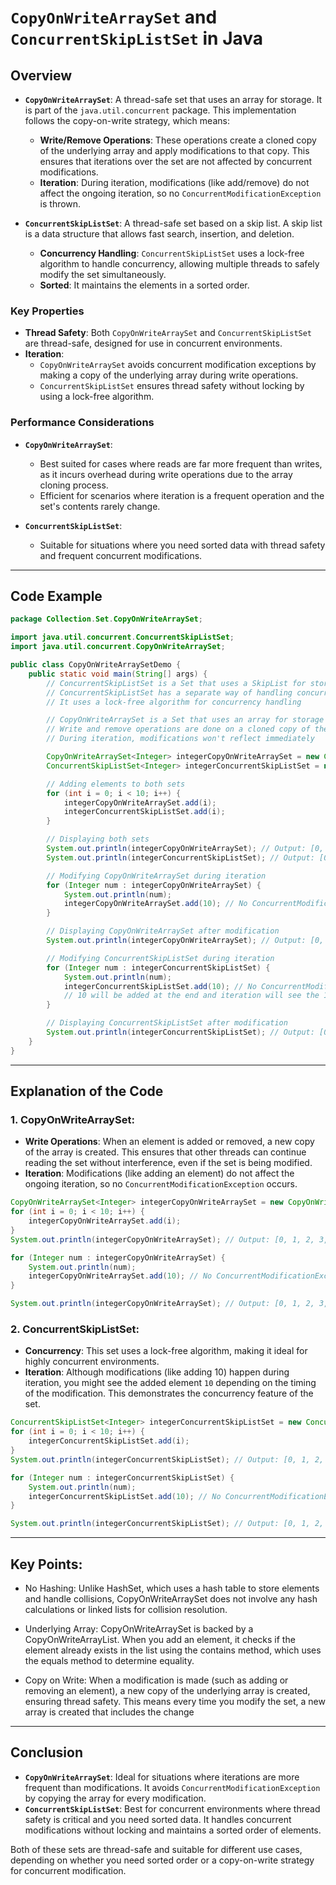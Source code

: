 # `CopyOnWriteArraySet` and `ConcurrentSkipListSet` in Java

## Overview

- **`CopyOnWriteArraySet`**: A thread-safe set that uses an array for storage. It is part of the `java.util.concurrent` package. This implementation follows the copy-on-write strategy, which means:
  - **Write/Remove Operations**: These operations create a cloned copy of the underlying array and apply modifications to that copy. This ensures that iterations over the set are not affected by concurrent modifications.
  - **Iteration**: During iteration, modifications (like add/remove) do not affect the ongoing iteration, so no `ConcurrentModificationException` is thrown.
  
- **`ConcurrentSkipListSet`**: A thread-safe set based on a skip list. A skip list is a data structure that allows fast search, insertion, and deletion. 
  - **Concurrency Handling**: `ConcurrentSkipListSet` uses a lock-free algorithm to handle concurrency, allowing multiple threads to safely modify the set simultaneously.
  - **Sorted**: It maintains the elements in a sorted order.

### Key Properties

- **Thread Safety**: Both `CopyOnWriteArraySet` and `ConcurrentSkipListSet` are thread-safe, designed for use in concurrent environments.
- **Iteration**: 
  - `CopyOnWriteArraySet` avoids concurrent modification exceptions by making a copy of the underlying array during write operations.
  - `ConcurrentSkipListSet` ensures thread safety without locking by using a lock-free algorithm.
  
### Performance Considerations

- **`CopyOnWriteArraySet`**:
  - Best suited for cases where reads are far more frequent than writes, as it incurs overhead during write operations due to the array cloning process.
  - Efficient for scenarios where iteration is a frequent operation and the set's contents rarely change.
  
- **`ConcurrentSkipListSet`**:
  - Suitable for situations where you need sorted data with thread safety and frequent concurrent modifications.

---

## Code Example

```java
package Collection.Set.CopyOnWriteArraySet;

import java.util.concurrent.ConcurrentSkipListSet;
import java.util.concurrent.CopyOnWriteArraySet;

public class CopyOnWriteArraySetDemo {
    public static void main(String[] args) {
        // ConcurrentSkipListSet is a Set that uses a SkipList for storage
        // ConcurrentSkipListSet has a separate way of handling concurrency and is sorted based on keys
        // It uses a lock-free algorithm for concurrency handling

        // CopyOnWriteArraySet is a Set that uses an array for storage
        // Write and remove operations are done on a cloned copy of the array
        // During iteration, modifications won't reflect immediately

        CopyOnWriteArraySet<Integer> integerCopyOnWriteArraySet = new CopyOnWriteArraySet<>();
        ConcurrentSkipListSet<Integer> integerConcurrentSkipListSet = new ConcurrentSkipListSet<>();

        // Adding elements to both sets
        for (int i = 0; i < 10; i++) {
            integerCopyOnWriteArraySet.add(i);
            integerConcurrentSkipListSet.add(i);
        }

        // Displaying both sets
        System.out.println(integerCopyOnWriteArraySet); // Output: [0, 1, 2, 3, 4, 5, 6, 7, 8, 9]
        System.out.println(integerConcurrentSkipListSet); // Output: [0, 1, 2, 3, 4, 5, 6, 7, 8, 9]

        // Modifying CopyOnWriteArraySet during iteration
        for (Integer num : integerCopyOnWriteArraySet) {
            System.out.println(num);
            integerCopyOnWriteArraySet.add(10); // No ConcurrentModificationException
        }

        // Displaying CopyOnWriteArraySet after modification
        System.out.println(integerCopyOnWriteArraySet); // Output: [0, 1, 2, 3, 4, 5, 6, 7, 8, 9, 10]

        // Modifying ConcurrentSkipListSet during iteration
        for (Integer num : integerConcurrentSkipListSet) {
            System.out.println(num);
            integerConcurrentSkipListSet.add(10); // No ConcurrentModificationException
            // 10 will be added at the end and iteration will see the 10 sometimes and sometimes not
        }

        // Displaying ConcurrentSkipListSet after modification
        System.out.println(integerConcurrentSkipListSet); // Output: [0, 1, 2, 3, 4, 5, 6, 7, 8, 9, 10]
    }
}
```

---

## Explanation of the Code

### 1. **CopyOnWriteArraySet**:
   - **Write Operations**: When an element is added or removed, a new copy of the array is created. This ensures that other threads can continue reading the set without interference, even if the set is being modified.
   - **Iteration**: Modifications (like adding an element) do not affect the ongoing iteration, so no `ConcurrentModificationException` occurs.
   
   ```java
   CopyOnWriteArraySet<Integer> integerCopyOnWriteArraySet = new CopyOnWriteArraySet<>();
   for (int i = 0; i < 10; i++) {
       integerCopyOnWriteArraySet.add(i);
   }
   System.out.println(integerCopyOnWriteArraySet); // Output: [0, 1, 2, 3, 4, 5, 6, 7, 8, 9]

   for (Integer num : integerCopyOnWriteArraySet) {
       System.out.println(num);
       integerCopyOnWriteArraySet.add(10); // No ConcurrentModificationException
   }

   System.out.println(integerCopyOnWriteArraySet); // Output: [0, 1, 2, 3, 4, 5, 6, 7, 8, 9, 10]
   ```

### 2. **ConcurrentSkipListSet**:
   - **Concurrency**: This set uses a lock-free algorithm, making it ideal for highly concurrent environments.
   - **Iteration**: Although modifications (like adding 10) happen during iteration, you might see the added element `10` depending on the timing of the modification. This demonstrates the concurrency feature of the set.
   
   ```java
   ConcurrentSkipListSet<Integer> integerConcurrentSkipListSet = new ConcurrentSkipListSet<>();
   for (int i = 0; i < 10; i++) {
       integerConcurrentSkipListSet.add(i);
   }
   System.out.println(integerConcurrentSkipListSet); // Output: [0, 1, 2, 3, 4, 5, 6, 7, 8, 9]

   for (Integer num : integerConcurrentSkipListSet) {
       System.out.println(num);
       integerConcurrentSkipListSet.add(10); // No ConcurrentModificationException
   }

   System.out.println(integerConcurrentSkipListSet); // Output: [0, 1, 2, 3, 4, 5, 6, 7, 8, 9, 10]
   ```

---

## Key Points:
- No Hashing: Unlike HashSet, which uses a hash table to store elements and handle collisions, CopyOnWriteArraySet does not involve any hash calculations or linked lists for collision resolution.

- Underlying Array: CopyOnWriteArraySet is backed by a CopyOnWriteArrayList. When you add an element, it checks if the element already exists in the list using the contains method, which uses the equals method to determine equality.

- Copy on Write: When a modification is made (such as adding or removing an element), a new copy of the underlying array is created, ensuring thread safety. This means every time you modify the set, a new array is created that includes the change

---
## Conclusion

- **`CopyOnWriteArraySet`**: Ideal for situations where iterations are more frequent than modifications. It avoids `ConcurrentModificationException` by copying the array for every modification.
- **`ConcurrentSkipListSet`**: Best for concurrent environments where thread safety is critical and you need sorted data. It handles concurrent modifications without locking and maintains a sorted order of elements.

Both of these sets are thread-safe and suitable for different use cases, depending on whether you need sorted order or a copy-on-write strategy for concurrent modification.
